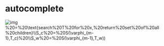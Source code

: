 # autocomplete

![img](http://latex.codecogs.com/gif.latex?%20f(\varphi)%20=%20\left.%20%20\begin{cases}%20(S_c%20\bigcap%20S_w)%20\bigcup%20(S_c\diagdown(%20S_c%20\bigcap%20S_w)),%20&%20\text{for%20}%20%20\varphi_{m-1}\notin\mathcal{D}%20\\%20\O},%20&%20\text{for%20}%20\varphi_{m-1}\in\mathcal{D}%20%20%20\end{cases}%20%20\right\}\\Where,\\\\\varphi\iff%20\text{input%20as%20phrase}\\T_c%20\iff%20\text{character%20tree}%20\\T_w%20\iff%20\text{word%20tree}%20\\%20D%20\iff%20\text{dictionary}%20\\m%20\iff%20\text{word%20length%20of%20phrase%20}(|\varphi|)\\\text{%20}\\S(s,T))%20=%20\text{search%20T%20for%20x,%20return%20set%20of%20all%20children}\\S_c%20=%20S(\varphi_{m-1},T_c)%20\\S_w%20=%20S(\varphi_{m-1},T_w))
 
